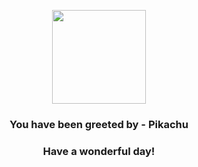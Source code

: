 <p align="center">
    <img src="https://raw.githubusercontent.com/PokeAPI/sprites/master/sprites/pokemon/25.png" width="150" height="150">
</p>
<h3 align="center">You have been greeted by - <b>Pikachu</b></h3>
<h3 align="center">Have a wonderful day!</h3>

